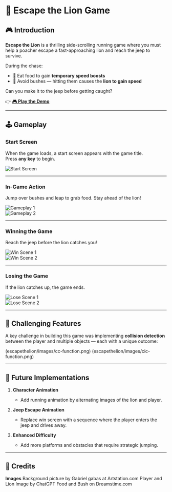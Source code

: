 # 🦁 Escape the Lion Game

## 🎮 Introduction

**Escape the Lion** is a thrilling side-scrolling running game where you must help a poacher escape a fast-approaching lion and reach the jeep to survive. 

During the chase:
- 🍖 Eat food to gain **temporary speed boosts**
- 🌿 Avoid bushes — hitting them causes the **lion to gain speed**

Can you make it to the jeep before getting caught?

👉 [**🎮 Play the Demo**]((https://cs-jonaas.github.io/escapethelion/))  

---

## 🕹️ Gameplay

### Start Screen  
When the game loads, a start screen appears with the game title.  
Press **any key** to begin.

![Start Screen](escapethelion/images/ETL-start-screen.png)

---

### In-Game Action  
Jump over bushes and leap to grab food. Stay ahead of the lion!

![Gameplay 1](escapethelion/images/ETL-gameplay.png)  
![Gameplay 2](escapethelion/images/ETL-gameplay2.png)

---

### Winning the Game  
Reach the jeep before the lion catches you!

![Win Scene 1](escapethelion/images/ETL-win-play.png)  
![Win Scene 2](escapethelion/images/ETL-win-screen.png)

---

### Losing the Game  
If the lion catches up, the game ends.

![Lose Scene 1](escapethelion/images/ETL-lose-play.png)  
![Lose Scene 2](escapethelion/images/ETL-lose-screen.png)

---

## 🧩 Challenging Features

A key challenge in building this game was implementing **collision detection** between the player and multiple objects — each with a unique outcome:

(escapethelion/images/cc-function.png)
(escapethelion/images/cic-function.png)

---

## 🚀 Future Implementations

1. **Character Animation**
   - Add running animation by alternating images of the lion and player.

2. **Jeep Escape Animation**
   - Replace win screen with a sequence where the player enters the jeep and drives away.

3. **Enhanced Difficulty**
   - Add more platforms and obstacles that require strategic jumping.

---

## 👏 Credits

__Images__
Background picture by Gabriel gabas at Artstation.com
Player and Lion Image by ChatGPT
Food and Bush on Dreamstime.com 



